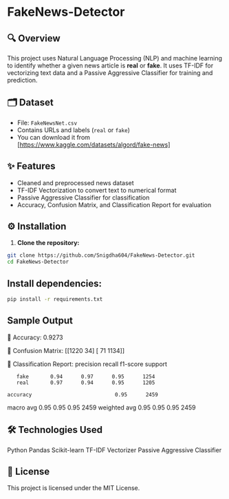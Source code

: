 # FakeNews-Detector

## 🔍 Overview
This project uses Natural Language Processing (NLP) and machine learning to identify whether a given news article is **real** or **fake**. It uses TF-IDF for vectorizing text data and a Passive Aggressive Classifier for training and prediction.

## 🗂️ Dataset
- File: `FakeNewsNet.csv`
- Contains URLs and labels (`real` or `fake`)
- You can download it from [https://www.kaggle.com/datasets/algord/fake-news]

## ✨ Features
- Cleaned and preprocessed news dataset
- TF-IDF Vectorization to convert text to numerical format
- Passive Aggressive Classifier for classification
- Accuracy, Confusion Matrix, and Classification Report for evaluation

## ⚙️ Installation
1. **Clone the repository:**
```bash
git clone https://github.com/Snigdha604/FakeNews-Detector.git
cd FakeNews-Detector
```

## Install dependencies:
```bash
pip install -r requirements.txt
```

## Sample Output
🔹 Accuracy: 0.9273

🔹 Confusion Matrix:
[[1220   34]
 [  71 1134]]

🔹 Classification Report:
              precision    recall  f1-score   support

       fake       0.94      0.97      0.95      1254
       real       0.97      0.94      0.95      1205

    accuracy                           0.95      2459
   macro avg       0.95      0.95      0.95      2459
weighted avg       0.95      0.95      0.95      2459

## 🛠️ Technologies Used
Python
Pandas
Scikit-learn
TF-IDF Vectorizer
Passive Aggressive Classifier

## 📄 License
This project is licensed under the MIT License.

